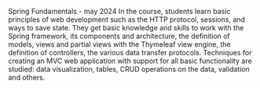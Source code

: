 Spring Fundamentals - may 2024
In the course, students learn basic principles of web development such as the HTTP protocol, sessions, and ways to save state. They get basic knowledge and skills to work with the Spring framework, its components and architecture, the definition of models, views and partial views with the Thymeleaf view engine, the definition of controllers, the various data transfer protocols. Techniques for creating an MVC web application with support for all basic functionality are studied: data visualization, tables, CRUD operations on the data, validation and others.